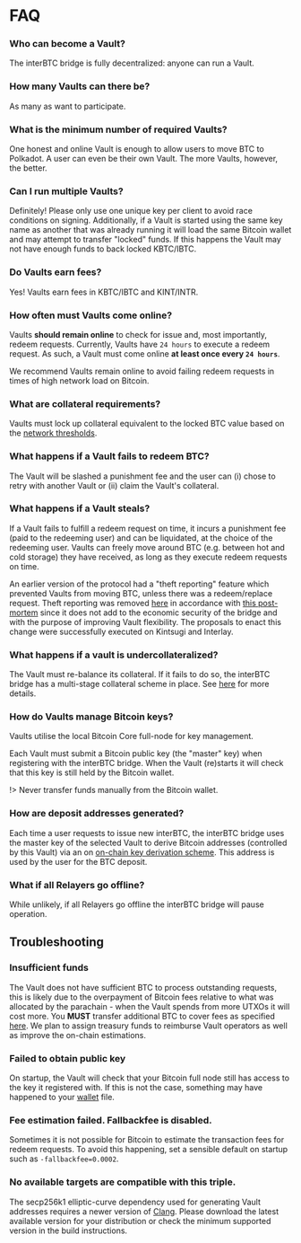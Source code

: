 # FAQ

### Who can become a Vault?

The interBTC bridge is fully decentralized: anyone can run a Vault.

### How many Vaults can there be?

As many as want to participate.

### What is the minimum number of required Vaults?

One honest and online Vault is enough to allow users to move BTC to Polkadot. A user can even be their own Vault. The more Vaults, however, the better.

### Can I run multiple Vaults?

Definitely! Please only use one unique key per client to avoid race conditions on signing. Additionally, if a Vault is started using the same key name as another that was already running it will load the same Bitcoin wallet and may attempt to transfer "locked" funds. If this happens the Vault may not have enough funds to back locked KBTC/IBTC.

### Do Vaults earn fees?

Yes! Vaults earn fees in KBTC/IBTC and KINT/INTR.

### How often must Vaults come online?

Vaults **should remain online** to check for issue and, most importantly, redeem requests.
Currently, Vaults have ``24 hours`` to execute a redeem request.
As such, a Vault must come online **at least once every ``24 hours``**.

We recommend Vaults remain online to avoid failing redeem requests in times of high network load on Bitcoin.

### What are collateral requirements?

Vaults must lock up collateral equivalent to the locked BTC value based on the [network thresholds](/vault/overview?id=collateral-thresholds).

### What happens if a Vault fails to redeem BTC?

The Vault will be slashed a punishment fee and the user can (i) chose to retry with another Vault or (ii) claim the Vault's collateral.

### What happens if a Vault steals?

If a Vault fails to fulfill a redeem request on time, it incurs a punishment fee (paid to the redeeming user) and can be liquidated, at the choice of the redeeming user. Vaults can freely move around BTC (e.g. between hot and cold storage) they have received, as long as they execute redeem requests on time.  

An earlier version of the protocol had a "theft reporting" feature which prevented Vaults from moving BTC, unless there was a redeem/replace request. Theft reporting was removed [here](https://github.com/interlay/interbtc/pull/677) in accordance with [this post-mortem](https://medium.com/interlay/kintsugi-released-urgent-security-patches-aebf969ee087) since it does not add to the economic security of the bridge and with the purpose of improving Vault flexibility. The proposals to enact this change were successfully executed on Kintsugi and Interlay.

### What happens if a vault is undercollateralized?

The Vault must re-balance its collateral. If it fails to do so, the interBTC bridge has a multi-stage collateral scheme in place. See [here](/vault/overview?id=over-collateralization) for more details.

### How do Vaults manage Bitcoin keys?

Vaults utilise the local Bitcoin Core full-node for key management.

Each Vault must submit a Bitcoin public key (the "master" key) when registering with the interBTC bridge.
When the Vault (re)starts it will check that this key is still held by the Bitcoin wallet.

!> Never transfer funds manually from the Bitcoin wallet.

### How are deposit addresses generated?

Each time a user requests to issue new interBTC, the interBTC bridge uses the master key of the selected Vault to derive Bitcoin addresses (controlled by this Vault) via an on [on-chain key derivation scheme](https://interlay.gitlab.io/interbtc-spec/security_performance/security-analysis.html). This address is used by the user for the BTC deposit.

### What if all Relayers go offline?

While unlikely, if all Relayers go offline the interBTC bridge will pause operation.

## Troubleshooting

### Insufficient funds

The Vault does not have sufficient BTC to process outstanding requests, this is likely due to the overpayment of Bitcoin fees relative to what was allocated by the parachain - when the Vault spends from more UTXOs it will cost more. You **MUST** transfer additional BTC to cover fees as specified [here](/vault/guide?id=bitcoin-fees). We plan to assign treasury funds to reimburse Vault operators as well as improve the on-chain estimations.

### Failed to obtain public key

On startup, the Vault will check that your Bitcoin full node still has access to the key it registered with.
If this is not the case, something may have happened to your [wallet](https://en.bitcoin.it/wiki/Wallet) file.

### Fee estimation failed. Fallbackfee is disabled.

Sometimes it is not possible for Bitcoin to estimate the transaction fees for redeem requests.
To avoid this happening, set a sensible default on startup such as `-fallbackfee=0.0002`.

### No available targets are compatible with this triple.

The secp256k1 elliptic-curve dependency used for generating Vault addresses requires a newer version of [Clang](https://clang.llvm.org/). Please download the latest available version for your distribution or check the minimum supported version in the build instructions.
